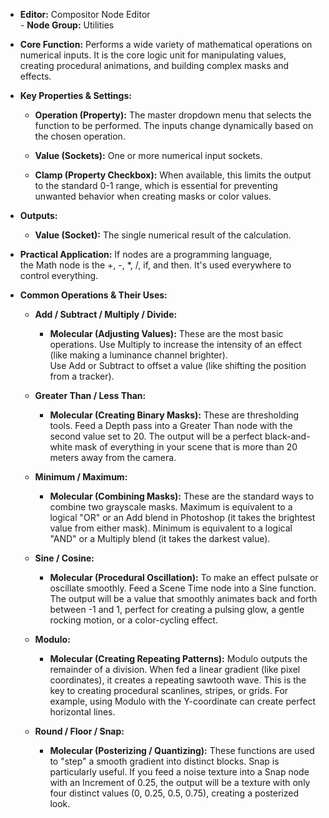 - **Editor:** Compositor Node Editor  
- **Node Group:** Utilities
    
- **Core Function:** Performs a wide variety of mathematical operations on numerical inputs. It is the core logic unit for manipulating values, creating procedural animations, and building complex masks and effects.
    
- **Key Properties & Settings:**
    
    - **Operation (Property):** The master dropdown menu that selects the function to be performed. The inputs change dynamically based on the chosen operation.
        
    - **Value (Sockets):** One or more numerical input sockets.
        
    - **Clamp (Property Checkbox):** When available, this limits the output to the standard 0-1 range, which is essential for preventing unwanted behavior when creating masks or color values.
        
- **Outputs:**
    
    - **Value (Socket):** The single numerical result of the calculation.
        
- **Practical Application:** If nodes are a programming language, the Math node is the +, -, *, /, if, and then. It's used everywhere to control everything.
    
- **Common Operations & Their Uses:**
    
    - **Add / Subtract / Multiply / Divide:**
        
        - **Molecular (Adjusting Values):** These are the most basic operations. Use Multiply to increase the intensity of an effect (like making a luminance channel brighter). Use Add or Subtract to offset a value (like shifting the position from a tracker).
            
    - **Greater Than / Less Than:**
        
        - **Molecular (Creating Binary Masks):** These are thresholding tools. Feed a Depth pass into a Greater Than node with the second value set to 20. The output will be a perfect black-and-white mask of everything in your scene that is more than 20 meters away from the camera.
            
    - **Minimum / Maximum:**
        
        - **Molecular (Combining Masks):** These are the standard ways to combine two grayscale masks. Maximum is equivalent to a logical "OR" or an Add blend in Photoshop (it takes the brightest value from either mask). Minimum is equivalent to a logical "AND" or a Multiply blend (it takes the darkest value).
            
    - **Sine / Cosine:**
        
        - **Molecular (Procedural Oscillation):** To make an effect pulsate or oscillate smoothly. Feed a Scene Time node into a Sine function. The output will be a value that smoothly animates back and forth between -1 and 1, perfect for creating a pulsing glow, a gentle rocking motion, or a color-cycling effect.
            
    - **Modulo:**
        
        - **Molecular (Creating Repeating Patterns):** Modulo outputs the remainder of a division. When fed a linear gradient (like pixel coordinates), it creates a repeating sawtooth wave. This is the key to creating procedural scanlines, stripes, or grids. For example, using Modulo with the Y-coordinate can create perfect horizontal lines.
            
    - **Round / Floor / Snap:**
        
        - **Molecular (Posterizing / Quantizing):** These functions are used to "step" a smooth gradient into distinct blocks. Snap is particularly useful. If you feed a noise texture into a Snap node with an Increment of 0.25, the output will be a texture with only four distinct values (0, 0.25, 0.5, 0.75), creating a posterized look.